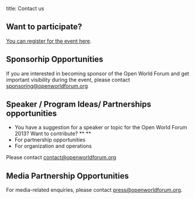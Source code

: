 title: Contact us

## Want to participate?

[You can register for the event here](/en/registration/).

## Sponsorhip Opportunities

If you are interested in becoming sponsor of the Open World Forum and get important visibility during the event, please contact [sponsoring@openworldforum.org][2]

## Speaker / Program Ideas/ Partnerships opportunities

* You have a suggestion for a speaker or topic for the Open World Forum 2013? Want to contribute?  ** **
* For partnership opportunities
* For organization and operations

Please contact [contact@openworldforum.org][3]

## Media Partnership Opportunities

For media-related enquiries, please contact [press@openworldforum.org][4].

 [2]: mailto:sponsoring%40openworldforum.org
 [3]: mailto:team%40openworldforum.org
 [4]: mailto:press%40openworldforum.org
